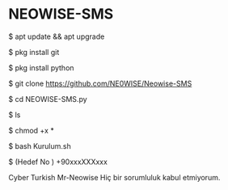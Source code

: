 # NEOWISE-SMS

$ apt update && apt upgrade 

$ pkg install git 

$ pkg install python 

$ git clone https://github.com/NE0WISE/Neowise-SMS

$ cd NEOWISE-SMS.py

$ ls 

$ chmod +x * 

$ bash Kurulum.sh 

$ (Hedef No ) +90xxxXXXxxx


Cyber Turkish Mr-Neowise Hiç bir sorumluluk kabul etmiyorum.

